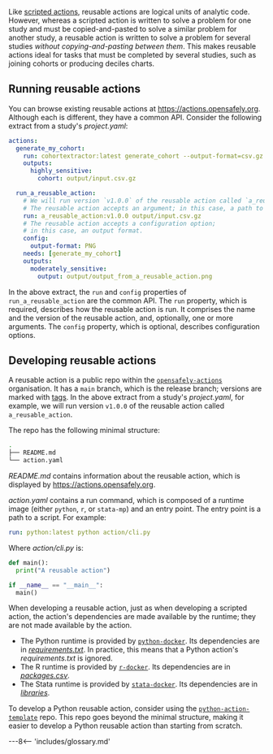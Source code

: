 Like [scripted actions](actions-scripts.md), reusable actions are logical units of analytic code.
However, whereas a scripted action is written to solve a problem for one study and must be copied-and-pasted to solve a similar problem for another study, a reusable action is written to solve a problem for several studies *without copying-and-pasting between them*.
This makes reusable actions ideal for tasks that must be completed by several studies, such as joining cohorts or producing deciles charts.

## Running reusable actions

You can browse existing reusable actions at <https://actions.opensafely.org>.
Although each is different, they have a common API.
Consider the following extract from a study's *project.yaml*:

```yaml
actions:
  generate_my_cohort:
    run: cohortextractor:latest generate_cohort --output-format=csv.gz
    outputs:
      highly_sensitive:
        cohort: output/input.csv.gz

  run_a_reusable_action:
    # We will run version `v1.0.0` of the reusable action called `a_reusable_action`.
    # The reusable action accepts an argument; in this case, a path to a file.
    run: a_reusable_action:v1.0.0 output/input.csv.gz
    # The reusable action accepts a configuration option;
    # in this case, an output format.
    config:
      output-format: PNG
    needs: [generate_my_cohort]
    outputs:
      moderately_sensitive:
        output: output/output_from_a_reusable_action.png
```

In the above extract, the `run` and `config` properties of `run_a_reusable_action` are the common API.
The `run` property, which is required, describes how the reusable action is run.
It comprises the name and the version of the reusable action, and, optionally, one or more arguments.
The `config` property, which is optional, describes configuration options.

## Developing reusable actions

A reusable action is a public repo within the [`opensafely-actions`](https://github.com/opensafely-actions) organisation.
It has a `main` branch, which is the release branch;
versions are marked with [tags](http://git-scm.com/book/en/v2/Git-Basics-Tagging).
In the above extract from a study's *project.yaml*, for example, we will run version `v1.0.0` of the reusable action called `a_reusable_action`.

The repo has the following minimal structure:

```sh
.
├── README.md
└── action.yaml
```

*README.md* contains information about the reusable action, which is displayed by <https://actions.opensafely.org>.

*action.yaml* contains a run command, which is composed of a runtime image (either `python`, `r`, or `stata-mp`) and an entry point.
The entry point is a path to a script.
For example:

```yaml
run: python:latest python action/cli.py
```

Where *action/cli.py* is:

```python
def main():
  print("A reusable action")

if __name__ == "__main__":
  main()
```

When developing a reusable action, just as when developing a scripted action, the action's dependencies are made available by the runtime; they are not made available by the action.

* The Python runtime is provided by [`python-docker`](https://github.com/opensafely-core/python-docker).
  Its dependencies are in [*requirements.txt*](https://github.com/opensafely-core/python-docker/blob/main/requirements.txt).
  In practice, this means that a Python action's *requirements.txt* is ignored.
* The R runtime is provided by [`r-docker`](https://github.com/opensafely-core/r-docker).
  Its dependencies are in [*packages.csv*](https://github.com/opensafely-core/r-docker/blob/master/packages.csv).
* The Stata runtime is provided by [`stata-docker`](https://github.com/opensafely-core/stata-docker).
  Its dependencies are in [*libraries*](https://github.com/opensafely-core/stata-docker/tree/main/libraries).

To develop a Python reusable action, consider using the [`python-action-template`](https://github.com/opensafely-actions/python-action-template) repo.
This repo goes beyond the minimal structure, making it easier to develop a Python reusable action than starting from scratch.

---8<-- 'includes/glossary.md'
